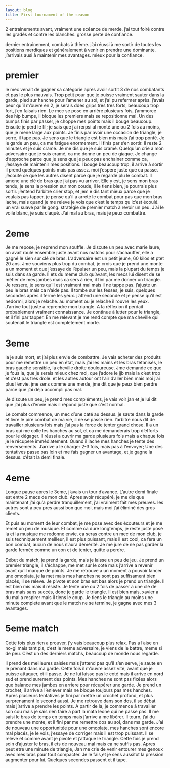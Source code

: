 ```yaml
---
layout: blog
title: First tournament of the season
---
```

2 entrainements avant, vraiment une scéance de merde. j’ai tout foiré contre les gradés et contre les blanches. grosse perte de confiance.

dernier entrainement, combats à thème. j’ai réussi à me sortir de toutes les positions merdiques et généralement à venir en prendre une dominante. j’arrivais ausi à maintenir mes avantages. mieux pour la confiance.

# premier

le mec venait de gagner sa catégorie après avoir sortit 3 de nos combatants et pas le plus mauvais. Trop petit pour que je puisse vraiment sauter dans la garde, pied sur hanche pour l’amener au sol, et j’ai pu refermer après. j’avais peur qu’il m’ouvre en 2, je serais ddes grips tres tres forts, beaucoup trop fort, j’en faisais rien. Le mec se pose en arrière plusieurs fois, j’ammorce des hip bumps, il bloque les premiers mais se repositionne mal. Un des bumps finis par passer, je choppe mes points mais il bouge beaucoup. Ensuite je perd le fil; je sais que j’ai rerpsi al monté une ou 2 fois au moins, que je mene large aux points. Je finis par avoir une occasion de triangle, je serre, il tape pas. Je sens que le triangle est bien mis mais j’ai trop ponté. Je le garde un peu, ca me fatigue enormement. Il finis par s’en sortir. Il reste 2 minutes et je suis cramé. Je me dis que je suis cramé. Quelqu’un crie a mon adversaire que je suis cramé, ca me donne un peu de giaque. Je change d’approche parce que je sens que je peux pas enchainer comme ca, j’essaye de maintenir mes positions. l bouge beaucoup trop, il arrive à sortir il prend quelques points mais pas assez. moi j’espere juste que ca passe. j’écoute ce que les autres disent parce que je regarde plu le combat. Il amene une clé de bras que j’ai pas vu arriver. Elle y est, je sens mon bras tendu, je sens la pression sur mon coude, il le tiens bien, je pourrais plus sortir. j’entend l’arbitre crier stop, et jem e dis tant mieux parce que je voulais pas tapper. je pense qu’il a arrété le combat pour pas que mon bras lache, mais quand je me releve je vois que c’est le temps qu ic’est écoulé. un vrai suavé par le gong. stratégie de premier match à revoir un peu. J’ai le voile blanc, je suis claqué. J’ai mal au bras, mais je peux combattre.

# 2eme

Je me repose, je reprend mon souffle. Je discute un peu avec marie laure, on avait roulé ensemble juste avant nos matchs pour s’achauffer, elle a gagné le sien sur clé de bras.
L’adversaire est un petit jeune, 60 kilos et ptet 20 ans. Jme souviens plus trop du combat, je crois que je prend une monte a un moment et que j’essaye de l’épuiser un peu, mais la plupart du temps je suis dans sa garde. Il ets du meme club qu’avant, les mecs lui disent de se méfier de mes jambes mais ca sers à rien, il fini par me donner un triangle. Je ressere, je sens qu’il est vraiment mal mais il ne tappe pas. j’ajuste un peu le bras mais ca n’aide pas. Il tombe sur les fesses, je suis, quelques secondes apres il ferme les yeux. j’attend une seconde et je pense qu’il est nedormi, alors je relache. au moment ou je relache il rouvre les yeux. J’arrive tout juste à reprendre mon triangle. A la réflexion il perdait probablement vraiment connaissance. Je continue à lutter pour le triangle, et il fini par tapper. En me relevant je me rend compte que ma cheville qui soutenait le triangle est completement morte.

# 3eme

la je suis mort, et j’ai plus envie de combattre. Je vais acheter des produits pour me remettre un peu en état, mais j’ai les mains et les bras tétanisés, le bras gauche sensible, la cheville droite douloureuse. Jme demande ce que je fous la, que je serais mieux chez moi, que j’adore le jjb mais la c’est trop et c’est pas tres drole. et les autres autour ont l’air d’aller bien mais moi j’ai plus l’envie. jme sens comme une merde, jme dit que je peux bien perdre parce que j’ai déja accompli pas mal.

Je discute un peu, je prend mes compléments, je vais voir jan et je lui dit que j’ai plus d’envie mais il répond juste que c’est normal.

Le comabt commence, un mec d’une caté au dessus. je saute dans la garde et livre le pire combat de ma vie, il ne se passe rien. l’arbitre nous dit de travailler plusieurs fois mais j’ai pas la force de tenter grand chose. Il a un bras qui me colle les hanches au sol, et ca me demanderais trop d’efforts pour le dégager. Il réussi a ouvrir ma garde plusieurs fois mais a chaque fois je le récupere immédiatement. Quand il lache mes hanches je tente des renversements. J’arrive a le charger 2-3 fois, mais pas à l’envoyer; Une des tentatives passe pas loin et me fais gagner un avantage, et je gagne la dessus. c’était la demi finale.

# 4eme

Longue pause apres le 3eme, j’avais un tour d’avance. L’autre demi finale est entre 2 mecs de mon club. Apres avoir récupéré, je me dis que maintenant j’ai qu’a perdre tranquillement, j’ai vraiment fait mes preuves. les autres sont a peu pres aussi bon que moi, mais moi j’ai éliminé des gros clients.

Et puis au moment de leur combat, je me pose avec des écouteurs et je me  remet un peu de musique. Et comme ca dure longtemps, je reste juste posé la et la musique me redonne envie. ca seras contre un mec de mon club, je suis techniquement meilleur, il est plus puissant, mais il est cool, ca fera un bon combat, aucun de nous n’aura démérité. Je me jure de ne pas garder la garde fermée comme un con et de tenter, quitte a perdre.

Début du match, je prend la garde, mais je laisse un peu de jeu. Je prend un premier triangle, il s’échappe, me met sur le coté mais j’arrive a revenir avant qu’il marque de points. Je me retrouve a un moment a pouvoir lancer une omoplata, je la met mais mes hanches ne sont pas suffisament bien placés, il se releve. Je pivote et son bras est bas alors je prend un triangle. Il est bien mis mais il résiste. Je tente une ou 2 fois de passer a une clé de bras mais sans succès, donc je garde le triangle. Il est bien mais, xavier a du mal a respirer mais il tiens le coup. Je tiens le triangle au moins une minute complete avant que le match ne se termine, je gagne avec mes 3 avantages.

# 5eme match

Cette fois plus rien a prouver, j’y vais beaucoup plus relax. Pas a l’aise en no-gi mais tant pis, c’est le meme adversaire, je viens de le battre, meme si de peu. C’est un des derniers matchs, beaucoup de monde nous regarde.

Il prend des meilleures saisies mais j’attend pas qu’il s’en serve, je saute en le prenant dans ma garde. Cette fois il m’ouvre assez vite, avant que je puisse attaquer, et il passe. Je ne lui laisse pas le coté mais il arrive en nord sud et prend surement des points. Mes hanches ne sont pas fixées alors que balance mes jambes en arriere pour récupérer une garde. Je prend un crochet, il arrive a l’enlever mais ne bloque toujours pas mes hanches. Apres plusieurs tentatives je fini par mettre un crochet profond, et plus surprenament le second aussi. Je me retrouve dans son dos, il se débat mais j’arrive a prendre les points. A partir de la, je commence à travailler son cou mais je sais rien faire a part la mata leone qui ne passe pas. Il me saisi le bras de temps en temps mais j’arrive a me libérer. Il tourn, j’ai du prendre une monte, et il fini par me remettre dos au sol, dans ma garde. J’ai de nouveau une opportunitée pour une omoplate, mes hanches sont encore mal placés, je le vois, j’essaye de corriger mais il est trop puissant. Il se releve et comme avant je pivote et j’attaque le triangle. Cette fois je prend soin d’ajuster le bras, il ets de nouveau mal mais ca ne suffis pas. Apres peut etre une minute de triangle, Jan me crie de venir entourer mes genoux avec mes bras pour tout compacter. Je le fais,et je sens aussitot la pression augmenter pour lui. Quelques secondes passent et il tape.